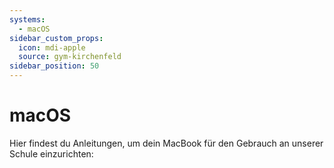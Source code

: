 ```yaml
---
systems:
  - macOS
sidebar_custom_props:
  icon: mdi-apple
  source: gym-kirchenfeld
sidebar_position: 50
---
```


# macOS



Hier findest du Anleitungen, um dein MacBook für den Gebrauch an unserer Schule einzurichten:

<Features/>
